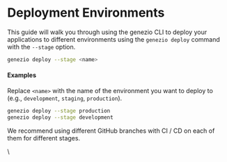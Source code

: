 # Deployment Environments

This guide will walk you through using the genezio CLI to deploy your applications to different environments using the `genezio deploy` command with the `--stage` option.

```bash
genezio deploy --stage <name>
```

#### Examples

Replace `<name>` with the name of the environment you want to deploy to (e.g., `development`, `staging`, `production`).

```bash
genezio deploy --stage production
genezio deploy --stage development
```

We recommend using different GitHub branches with CI / CD on each of them for different stages.

\
